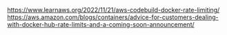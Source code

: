 https://www.learnaws.org/2022/11/21/aws-codebuild-docker-rate-limiting/
https://aws.amazon.com/blogs/containers/advice-for-customers-dealing-with-docker-hub-rate-limits-and-a-coming-soon-announcement/